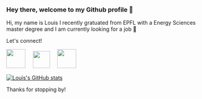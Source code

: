 ### Hey there, welcome to my Github profile 👋

Hi, my name is Louis 
I recently gratuated from EPFL with a Energy Sciences master degree and I am currently looking for a job 🔭

Let's connect!

[<img src="https://github.com/louisrosset/louisrosset/assets/132441000/7855a61b-3c4c-44dd-8603-c881581ad88e" height="50"/>](https://www.instagram.com/louisrosset/)
&nbsp;&nbsp;&nbsp;
[<img src="https://github.com/louisrosset/louisrosset/assets/132441000/293033b2-a6aa-4075-8539-ead006d6e47f" height="45"/>](mailto:louisrosset@live.fr)
&nbsp;&nbsp;&nbsp;
[<img src="https://github.com/louisrosset/louisrosset/assets/132441000/05b7e637-7526-493d-9251-09f378948fdf" height="50"/>](https://www.linkedin.com/in/louisrosset/)

[![Louis's GitHub stats](https://github-readme-stats.vercel.app/api?username=louisrosset&theme=shadow_blue&show_icons=true&hide=prs,contribs)](https://github.com/louisrosset/github-readme-stats)

Thanks for stopping by!

<!--
**louisrosset/louisrosset** is a ✨ _special_ ✨ repository because its `README.md` (this file) appears on your GitHub profile.

Here are some ideas to get you started:

- 🔭 I’m currently working on ...
- 🌱 I’m currently learning ...
- 👯 I’m looking to collaborate on ...
- 🤔 I’m looking for help with ...
- 💬 Ask me about ...
- 📫 How to reach me: ...
- 😄 Pronouns: ...
- ⚡ Fun fact: ...
-->
